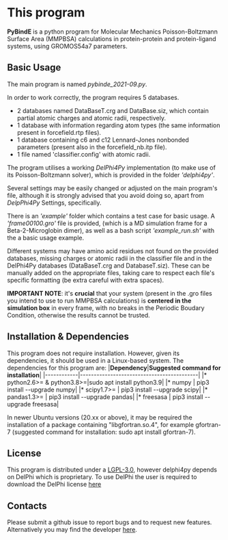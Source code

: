 # This program

**PyBindE** is a python program for Molecular Mechanics Poisson-Boltzmann Surface Area (MMPBSA) calculations in protein-protein and protein-ligand systems, using GROMOS54a7 parameters.

## Basic Usage

The main program is named _pybinde_2021-09.py_.

In order to work correctly, the program requires 5 databases.

- 2 databases named DataBaseT.crg and DataBase.siz, which contain partial atomic charges and atomic radii, respectively.
- 1 database with information regarding atom types (the same information present in forcefield.rtp files).
- 1 database containing c6 and c12 Lennard-Jones nonbonded parameters (present also in the forcefield_nb.itp file).
- 1 file named 'classifier.config' with atomic radii.

The program utilises a working _DelPhi4Py_ implementation (to make use of its Poisson-Boltzmann solver), which is provided in the folder _'delphi4py'_.

Several settings may be easily changed or adjusted on the main program's file, although it is strongly advised that you avoid doing so, apart from _DelpPhi4Py_ Settings, specifically.

There is an _'example'_ folder which contains a test case for basic usage. A _'frame00100.gro'_ file is provided, (which is a MD simulation frame for a Beta-2-Microglobin dimer), as well as a bash script _'example_run.sh'_ with the a basic usage example.

Different systems may have amino acid residues not found on the provided databases, missing charges or atomic radii in the classifier file and in the DelPhi4Py databases (DataBaseT.crg and DatabaseT.siz). These can be manually added on the appropriate files, taking care to respect each file's specific formatting (be extra careful with extra spaces).

**IMPORTANT NOTE**: it's **crucial** that your system (present in the .gro files you intend to use to run MMPBSA calculations) is **centered in the simulation box** in every frame, with no breaks in the Periodic Boudary Condition, otherwise the results cannot be trusted.

## Installation & Dependencies

This program does not require installation. However, given its dependencies, it should be used in a Linux-based system.
The dependencies for this program are:
|**Dependency**|**Suggested command for installation**|
|------------|-------------------------------------------|
|* python2.6>= & python3.8>=|sudo apt install python3.9|
|* numpy | pip3 install --upgrade numpy|
|* scipy1.7>= | pip3 install --upgrade scipy|
|* pandas1.3>= | pip3 install --upgrade pandas|
|* freesasa | pip3 install --upgrade freesasa|

In newer Ubuntu versions (20.xx or above), it may be required the installation of a package containing "libgfortran.so.4", for example gfortran-7 (suggested command for installation: sudo apt install gfortran-7).

## License

This program is distributed under a [LGPL-3.0](./LICENSE), however delphi4py depends on
DelPhi which is proprietary. To use DelPhi the user is required to
download the DelPhi license
[here](https://honiglab.c2b2.columbia.edu/software/cgi-bin/software.pl?input=DelPhi)

## Contacts

Please submit a github issue to report bugs and to request new features.
Alternatively you may find the developer [here](mailto:jnvitorino@fc.ul.pt).
